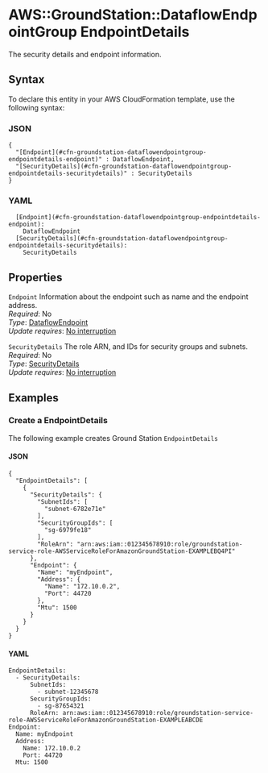 # AWS::GroundStation::DataflowEndpointGroup EndpointDetails<a name="aws-properties-groundstation-dataflowendpointgroup-endpointdetails"></a>

The security details and endpoint information\.

## Syntax<a name="aws-properties-groundstation-dataflowendpointgroup-endpointdetails-syntax"></a>

To declare this entity in your AWS CloudFormation template, use the following syntax:

### JSON<a name="aws-properties-groundstation-dataflowendpointgroup-endpointdetails-syntax.json"></a>

```
{
  "[Endpoint](#cfn-groundstation-dataflowendpointgroup-endpointdetails-endpoint)" : DataflowEndpoint,
  "[SecurityDetails](#cfn-groundstation-dataflowendpointgroup-endpointdetails-securitydetails)" : SecurityDetails
}
```

### YAML<a name="aws-properties-groundstation-dataflowendpointgroup-endpointdetails-syntax.yaml"></a>

```
  [Endpoint](#cfn-groundstation-dataflowendpointgroup-endpointdetails-endpoint):
    DataflowEndpoint
  [SecurityDetails](#cfn-groundstation-dataflowendpointgroup-endpointdetails-securitydetails):
    SecurityDetails
```

## Properties<a name="aws-properties-groundstation-dataflowendpointgroup-endpointdetails-properties"></a>

`Endpoint` <a name="cfn-groundstation-dataflowendpointgroup-endpointdetails-endpoint"></a>
Information about the endpoint such as name and the endpoint address\.  
_Required_: No  
_Type_: [DataflowEndpoint](aws-properties-groundstation-dataflowendpointgroup-dataflowendpoint.md)  
_Update requires_: [No interruption](https://docs.aws.amazon.com/AWSCloudFormation/latest/UserGuide/using-cfn-updating-stacks-update-behaviors.html#update-no-interrupt)

`SecurityDetails` <a name="cfn-groundstation-dataflowendpointgroup-endpointdetails-securitydetails"></a>
The role ARN, and IDs for security groups and subnets\.  
_Required_: No  
_Type_: [SecurityDetails](aws-properties-groundstation-dataflowendpointgroup-securitydetails.md)  
_Update requires_: [No interruption](https://docs.aws.amazon.com/AWSCloudFormation/latest/UserGuide/using-cfn-updating-stacks-update-behaviors.html#update-no-interrupt)

## Examples<a name="aws-properties-groundstation-dataflowendpointgroup-endpointdetails--examples"></a>

### Create a EndpointDetails<a name="aws-properties-groundstation-dataflowendpointgroup-endpointdetails--examples--Create_a_EndpointDetails"></a>

The following example creates Ground Station `EndpointDetails`

#### JSON<a name="aws-properties-groundstation-dataflowendpointgroup-endpointdetails--examples--Create_a_EndpointDetails--json"></a>

```
{
  "EndpointDetails": [
    {
      "SecurityDetails": {
        "SubnetIds": [
          "subnet-6782e71e"
        ],
        "SecurityGroupIds": [
          "sg-6979fe18"
        ],
        "RoleArn": "arn:aws:iam::012345678910:role/groundstation-service-role-AWSServiceRoleForAmazonGroundStation-EXAMPLEBQ4PI"
      },
      "Endpoint": {
        "Name": "myEndpoint",
        "Address": {
          "Name": "172.10.0.2",
          "Port": 44720
        },
        "Mtu": 1500
      }
    }
  }
}
```

#### YAML<a name="aws-properties-groundstation-dataflowendpointgroup-endpointdetails--examples--Create_a_EndpointDetails--yaml"></a>

```
EndpointDetails:
  - SecurityDetails:
      SubnetIds:
        - subnet-12345678
      SecurityGroupIds:
        - sg-87654321
      RoleArn: arn:aws:iam::012345678910:role/groundstation-service-role-AWSServiceRoleForAmazonGroundStation-EXAMPLEABCDE
Endpoint:
  Name: myEndpoint
  Address:
    Name: 172.10.0.2
    Port: 44720
  Mtu: 1500
```
